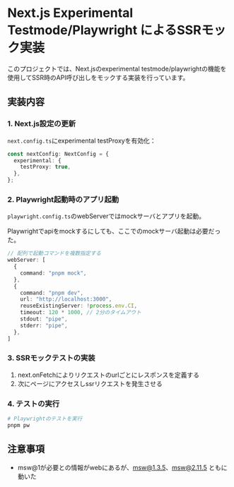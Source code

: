 # Next.js Experimental Testmode/Playwright によるSSRモック実装

このプロジェクトでは、Next.jsのexperimental testmode/playwrightの機能を使用してSSR時のAPI呼び出しをモックする実装を行っています。

## 実装内容

### 1. Next.js設定の更新

`next.config.ts`にexperimental testProxyを有効化：

```typescript
const nextConfig: NextConfig = {
  experimental: {
    testProxy: true,
  },
};
```

### 2. Playwright起動時のアプリ起動

`playwright.config.ts`のwebServerではmockサーバとアプリを起動。

Playwrightでapiをmockするにしても、ここでのmockサーバ起動は必要だった。

```typescript
// 配列で起動コマンドを複数指定する
webServer: [
  {
    command: "pnpm mock",
  },
  {
    command: "pnpm dev",
    url: "http://localhost:3000",
    reuseExistingServer: !process.env.CI,
    timeout: 120 * 1000, // 2分のタイムアウト
    stdout: "pipe",
    stderr: "pipe",
  },
]
```

### 3. SSRモックテストの実装

1. next.onFetchによりリクエストのurlごとにレスポンスを定義する
2. 次にページにアクセスしssrリクエストを発生させる

### 4. テストの実行

```bash
# Playwrightのテストを実行
pnpm pw
```

## 注意事項

- msw@1が必要との情報がwebにあるが、msw@1.3.5、msw@2.11.5 ともに動いた
